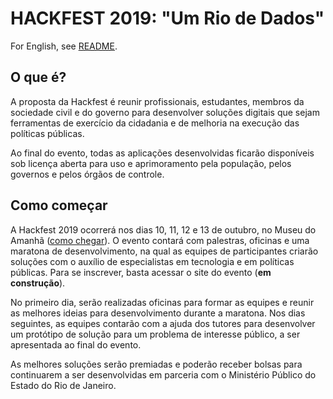 # HACKFEST 2019: "Um Rio de Dados"
For English, see [README](https://github.com/mp-rj/hackfest-2019/blob/master/README).

## O que é?

A proposta da Hackfest é reunir profissionais, estudantes, membros da
sociedade civil e do governo para desenvolver soluções digitais que sejam
ferramentas de exercício da cidadania e de melhoria na execução das políticas
públicas.

Ao final do evento, todas as aplicações desenvolvidas ficarão disponíveis sob
licença aberta para uso e aprimoramento pela população, pelos governos e pelos
órgãos de controle.


## Como começar

A Hackfest 2019 ocorrerá nos dias 10, 11, 12 e 13 de outubro, no Museu do
Amanhã ([como chegar](https://www.openstreetmap.org/#map=17/-22.89408/-43.17913)). O evento contará com palestras, oficinas e uma maratona
de desenvolvimento, na qual as equipes de participantes criarão soluções com
o auxílio de especialistas em tecnologia e em políticas públicas. Para se
inscrever, basta acessar o site do evento (**em construção**).

No primeiro dia, serão realizadas oficinas para formar as equipes e reunir as
melhores ideias para desenvolvimento durante a maratona. Nos dias seguintes,
as equipes contarão com a ajuda dos tutores para desenvolver um protótipo de
solução para um problema de interesse público, a ser apresentada ao final do
evento.

As melhores soluções serão premiadas e poderão receber bolsas para continuarem
a ser desenvolvidas em parceria com o Ministério Público do Estado do Rio de
Janeiro.

